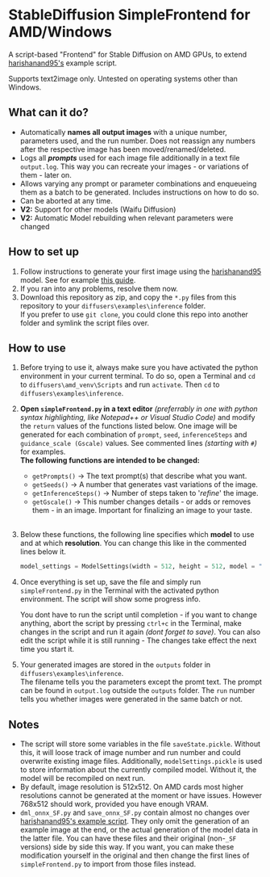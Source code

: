 # StableDiffusion SimpleFrontend for AMD/Windows
A script-based "Frontend" for Stable Diffusion on AMD GPUs, to extend [harishanand95's](https://github.com/harishanand95/diffusers/blob/dml/examples/inference/dml_onnx.py) example script.

Supports text2image only. Untested on operating systems other than Windows.

## What can it do?
- Automatically **names all output images** with a unique number, parameters used, and the run number. Does not reassign any numbers after the respective image has been moved/renamed/deleted.
- Logs all ***prompts*** used for each image file additionally in a text file `output.log`. This way you can recreate your images - or variations of them - later on.
- Allows varying any prompt or parameter combinations and enqueueing them as a batch to be generated. Includes instructions on how to do so.
- Can be aborted at any time.
- **V2:** Support for other models (Waifu Diffusion)
- **V2:** Automatic Model rebuilding when relevant parameters were changed

## How to set up
1. Follow instructions to generate your first image using the [harishanand95](https://github.com/harishanand95/diffusers/tree/dml) model. See for example [this guide](https://gitgudblog.vercel.app/posts/stable-diffusion-amd-win10).
2. If you ran into any problems, resolve them now. 
3. Download this repository as zip, and copy the `*.py` files from this repository to your `diffusers\examples\inference` folder. <br>
If you prefer to use `git clone`, you could clone this repo into another folder and symlink the script files over.

## How to use
1. Before trying to use it, always make sure you have activated the python environment in your current terminal. To do so, open a Terminal and `cd` to `diffusers\amd_venv\Scripts` and run `activate`. Then `cd` to `diffusers\examples\inference`.

2. **Open `simpleFrontend.py` in a text editor** _(preferrably in one with python syntax highlighting, like Notepad++ or Visual Studio Code)_ and modify the `return` values of the functions listed below. One image will be generated for each combination of `prompt`, `seed`, `inferenceSteps` and `guidance_scale (Gscale)` values. See commented lines _(starting with `#`)_ for examples. 
<br>**The following functions are intended to be changed:**
    - `getPrompts()` -> The text prompt(s) that describe what you want.  
    - `getSeeds()` -> A number that generates vast variations of the image.
    - `getInferenceSteps()` -> Number of steps taken to '_refine_' the image. 
    - `getGscale()` -> This number changes details - or adds or removes them - in an image. Important for finalizing an image to your taste.
<br><br>
1. Below these functions, the following line specifies which **model** to use and at which **resolution**. You can change this like in the commented lines below it.
   ```python
   model_settings = ModelSettings(width = 512, height = 512, model = "sd14")
   ```
2. Once everything is set up, save the file and simply run `simpleFrontend.py` in the Terminal with the activated python environment. The script will show some progress info. <p>
You dont have to run the script until completion - if you want to change anything, abort the script by pressing `ctrl+c` in the Terminal, make changes in the script and run it again _(dont forget to save)_. You can also edit the script while it is still running - The changes take effect the next time you start it.</p>
5. Your generated images are stored in the `outputs` folder in `diffusers\examples\inference`. 
<br>The filename tells you the parameters except the promt text. The prompt can be found in `output.log` outside the `outputs` folder. The `run` number tells you whether images were generated in the same batch or not.

## Notes
- The script will store some variables in the file `saveState.pickle`. Without this, it will loose track of image number and run number and could overwrite existing image files. Additionally, `modelSettings.pickle` is used to store information about the currently compiled model. Without it, the model will be recompiled on next run.
- By default, image resolution is 512x512. On AMD cards most higher resolutions cannot be generated at the moment or have issues. However 768x512 should work, provided you have enough VRAM. 
- `dml_onnx_SF.py` and `save_onnx_SF.py` contain almost no changes over [harishanand95's example script](https://github.com/harishanand95/diffusers/blob/dml/examples/inference/dml_onnx.py). They only omit the generation of an example image at the end, or the actual generation of the model data in the latter file. You can have these files and their original (non-`_SF` versions) side by side this way. If you want, you can make these modification yourself in the original and then change the first lines of `simpleFrontend.py` to import from those files instead.
